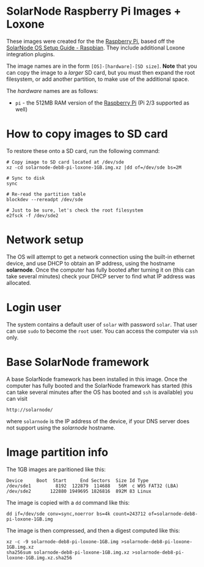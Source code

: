 # SolarNode Raspberry Pi Images + Loxone

These images were created for the the [Raspberry Pi][1], based 
off the [SolarNode OS Setup Guide - Raspbian][2]. They include additional
Loxone integration plugins.

The image names are in the form `[OS]-[hardware]-[SD size]`. **Note**
that you can copy the image to a _larger_ SD card, but you must then
expand the root filesystem, or add another partition, to make use of
the additional space.

The *hardware* names are as follows:

 * `pi` - the 512MB RAM version of the [Raspberry Pi][1] (Pi 2/3 supported
   as well)
 	
# How to copy images to SD card

To restore these onto a SD card, run the following command:

	# Copy image to SD card located at /dev/sde
	xz -cd solarnode-deb8-pi-loxone-1GB.img.xz |dd of=/dev/sde bs=2M
	
	# Sync to disk
	sync
	
	# Re-read the partition table
	blockdev --rereadpt /dev/sde
	
	# Just to be sure, let's check the root filesystem
	e2fsck -f /dev/sde2

# Network setup

The OS will attempt to get a network connection using the built-in
ethernet device, and use DHCP to obtain an IP address, using the hostname
**solarnode**. Once the computer has fully booted after turning it on (this
can take several minutes) check your DHCP server to find what IP address was
allocated.

# Login user

The system contains a default user of `solar` with password `solar`. That user can
use `sudo` to become the `root` user. You can access the computer via `ssh` only.

# Base SolarNode framework

A base SolarNode framework has been installed in this image. Once the computer has
fully booted and the SolarNode framework has started (this can take several minutes
after the OS has booted and `ssh` is available) you can visit

	http://solarnode/

where `solarnode` is the IP address of the device, if your DNS server does not
support using the _solarnode_ hostname.

# Image partition info

The 1GB images are paritioned like this:

```
Device     Boot  Start     End Sectors  Size Id Type
/dev/sde1         8192  122879  114688   56M  c W95 FAT32 (LBA)
/dev/sde2       122880 1949695 1826816  892M 83 Linux
```

The image is copied with a `dd` command like this:

```
dd if=/dev/sde conv=sync,noerror bs=4k count=243712 of=solarnode-deb8-pi-loxone-1GB.img
```

The image is then compressed, and then a digest computed like this:

```
xz -c -9 solarnode-deb8-pi-loxone-1GB.img >solarnode-deb8-pi-loxone-1GB.img.xz
sha256sum solarnode-deb8-pi-loxone-1GB.img.xz >solarnode-deb8-pi-loxone-1GB.img.xz.sha256
```

  [1]: https://www.raspberrypi.org/
  [2]: https://github.com/SolarNetwork/solarnetwork/wiki/SolarNode-OS-Setup-Guide-Raspbian
